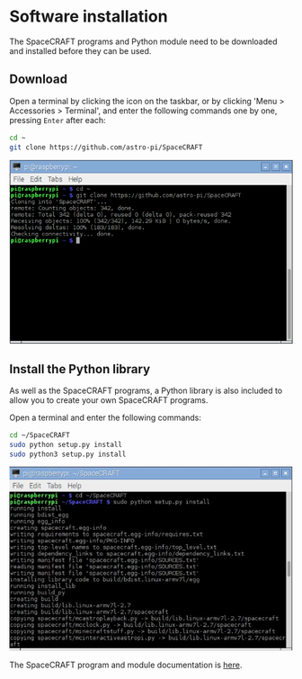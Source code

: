 # Software installation

The SpaceCRAFT programs and Python module need to be downloaded and installed before they can be used.

## Download

Open a terminal by clicking the icon on the taskbar, or by clicking 'Menu > Accessories > Terminal', and enter the following commands one by one, pressing `Enter` after each:

```bash
cd ~
git clone https://github.com/astro-pi/SpaceCRAFT
```

![Downloading SpaceCRAFT](images/downloadspacecraft.png)

## Install the Python library

As well as the SpaceCRAFT programs, a Python library is also included to allow you to create your own SpaceCRAFT programs.

Open a terminal and enter the following commands:

```bash
cd ~/SpaceCRAFT
sudo python setup.py install
sudo python3 setup.py install
```

![Installing SpaceCRAFT](images/installspacecraft.jpg)

The SpaceCRAFT program and module documentation is [here](https://github.com/astro-pi/SpaceCRAFT/blob/master/README.rst).
